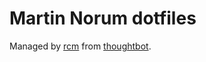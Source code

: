 # Martin Norum dotfiles
Managed by [rcm](https://github.com/thoughtbot/rcm) from [thoughtbot](https://thoughtbot.com/).
